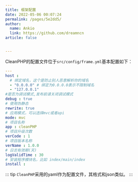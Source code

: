 ```yaml
---
title: 框架配置
date: 2022-05-06 00:07:24
permalink: /pages/5e2dd5/
author: 
  name: Ankio
  link: https://github.com/dreamncn
article: false


---
```


CleanPHP的配置文件位于`src/config/frame.yml`基本配置如下：

```yaml
---
host :
  # 绑定域名，这个是防止别人恶意解析你的域名
  - "0.0.0.0" # 绑定为0.0.0.0表示不限制域名
  - "127.0.0.1"
#是否为调试模式,发布前请关闭调试模式
debug : true
# 使用伪静态
rewrite: true
# 应用模式，可以选择mvc或者api
mode: mvc
# 项目名称
app : cleanPHP
# 项目升级次数
verCode : 1
# 项目版本名称
verName : 1.0.0
# 日志有效期(天)
logValidTime : 30
# 安装程序模块名，比如 index/main/index
install : 
```

::: tip
`CleanPHP`采用的yaml作为配置文件，其格式和json类似。
:::
